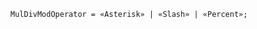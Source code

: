 <!-- This file is generated automatically by infrastructure scripts. Please don't edit by hand. -->

```{ .ebnf .slang-ebnf #MulDivModOperator }
MulDivModOperator = «Asterisk» | «Slash» | «Percent»;
```
